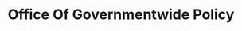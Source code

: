 ---
# This topic lives at
# https://digital.gov/topics/office-of-governmentwide-policy

slug: "office-of-governmentwide-policy"

# Topic Title
title: "Office Of Governmentwide Policy"

# description — keep it short and clear
summary: ""


# Weight
weight: 1

# For more information on managing topics,
# see https://github.com/GSA/digitalgov.gov/wiki
---